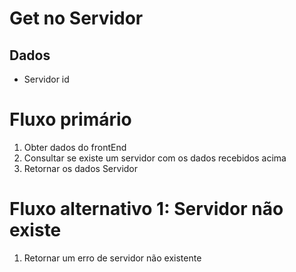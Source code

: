 # Get no Servidor

## Dados
* Servidor id


# Fluxo primário
1. Obter dados do frontEnd
2. Consultar se existe um servidor com os dados recebidos acima
3. Retornar os dados Servidor

# Fluxo alternativo 1: Servidor não existe
1. Retornar um erro de servidor não existente